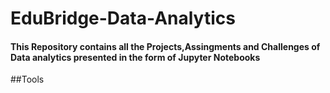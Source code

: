 # EduBridge-Data-Analytics
#### This Repository contains all the Projects,Assingments and Challenges of Data analytics presented in the form of Jupyter Notebooks

##Tools
